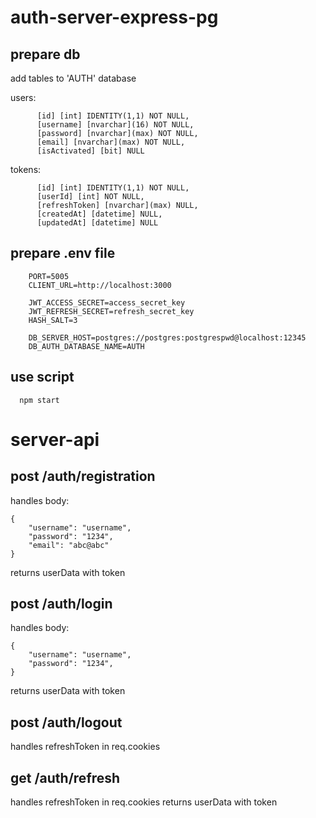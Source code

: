 # auth-server-express-pg

## prepare db

add tables to 'AUTH' database

users: 

          [id] [int] IDENTITY(1,1) NOT NULL,
          [username] [nvarchar](16) NOT NULL,
          [password] [nvarchar](max) NOT NULL,
          [email] [nvarchar](max) NOT NULL,
          [isActivated] [bit] NULL

tokens: 

          [id] [int] IDENTITY(1,1) NOT NULL,
          [userId] [int] NOT NULL,
          [refreshToken] [nvarchar](max) NULL,
          [createdAt] [datetime] NULL,
          [updatedAt] [datetime] NULL
        
## prepare .env file

        PORT=5005
        CLIENT_URL=http://localhost:3000

        JWT_ACCESS_SECRET=access_secret_key
        JWT_REFRESH_SECRET=refresh_secret_key
        HASH_SALT=3

        DB_SERVER_HOST=postgres://postgres:postgrespwd@localhost:12345
        DB_AUTH_DATABASE_NAME=AUTH
        
## use script

      npm start

# server-api

## post /auth/registration

handles body:

    {
        "username": "username",
        "password": "1234",
        "email": "abc@abc"
    }

returns userData with token

## post /auth/login

handles body:

    {
        "username": "username",
        "password": "1234",
    }

returns userData with token

## post /auth/logout
handles refreshToken in req.cookies

## get /auth/refresh
handles refreshToken in req.cookies
returns userData with token
  
